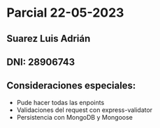 # Parcial 22-05-2023
## Suarez Luis Adrián
## DNI: 28906743
## Consideraciones especiales:
* Pude hacer todas las enpoints
* Validaciones del request con express-validator
* Persistencia con MongoDB y Mongoose

